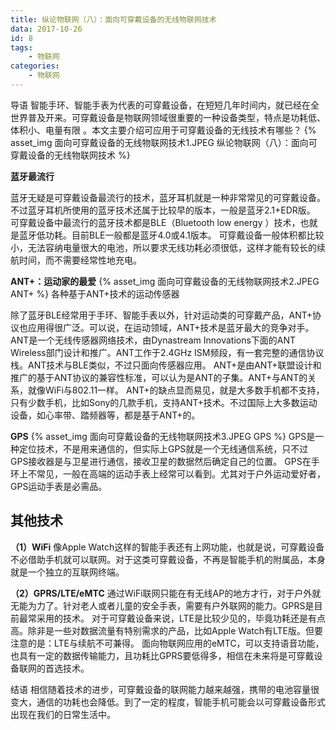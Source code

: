 ```yaml
---
title: 纵论物联网（八）：面向可穿戴设备的无线物联网技术
data: 2017-10-26
id: 8
tags:
    - 物联网
categories:
    - 物联网
---
```


导语
智能手环、智能手表为代表的可穿戴设备，在短短几年时间内，就已经在全世界普及开来。可穿戴设备是物联网领域很重要的一种设备类型，特点是功耗低、体积小、电量有限 。本文主要介绍可应用于可穿戴设备的无线技术有哪些？
{% asset_img 面向可穿戴设备的无线物联网技术1.JPEG 纵论物联网（八）：面向可穿戴设备的无线物联网技术 %}
<!--more-->

__蓝牙最流行__

蓝牙无疑是可穿戴设备最流行的技术，蓝牙耳机就是一种非常常见的可穿戴设备。不过蓝牙耳机所使用的蓝牙技术还属于比较早的版本，一般是蓝牙2.1+EDR版。
可穿戴设备中最流行的蓝牙技术都是BLE（Bluetooth low energy ）技术，也就是蓝牙低功耗。目前BLE一般都是蓝牙4.0或4.1版本。
可穿戴设备一般体积都比较小，无法容纳电量很大的电池，所以要求无线功耗必须很低，这样才能有较长的续航时间，而不需要经常性地充电。

__ANT+：运动家的最爱__
{% asset_img 面向可穿戴设备的无线物联网技术2.JPEG ANT+ %}
各种基于ANT+技术的运动传感器

除了蓝牙BLE经常用于手环、智能手表以外，针对运动类的可穿戴产品，ANT+协议也应用得很广泛。可以说，在运动领域，ANT+技术是蓝牙最大的竞争对手。
ANT是一个无线传感器网络技术，由Dynastream Innovations下面的ANT Wireless部门设计和推广。ANT工作于2.4GHz ISM频段，有一套完整的通信协议栈。ANT技术与BLE类似，不过只面向传感器应用。
ANT+是由ANT+联盟设计和推广的基于ANT协议的兼容性标准，可以认为是ANT的子集。ANT+与ANT的关系，就像WiFi与802.11一样。
ANT+的缺点显而易见，就是大多数手机都不支持，只有少数手机，比如Sony的几款手机，支持ANT+技术。不过国际上大多数运动设备，如心率带、踏频器等，都是基于ANT+的。

__GPS__
{% asset_img 面向可穿戴设备的无线物联网技术3.JPEG GPS %}
GPS是一种定位技术，不是用来通信的，但实际上GPS就是一个无线通信系统，只不过GPS接收器是与卫星进行通信，接收卫星的数据然后确定自己的位置。
GPS在手环上不常见，一般在高端的运动手表上经常可以看到。尤其对于户外运动爱好者，GPS运动手表是必需品。

## __其他技术__
__（1）WiFi__
像Apple Watch这样的智能手表还有上网功能，也就是说，可穿戴设备不必借助手机就可以联网。对于这类可穿戴设备，不再是智能手机的附属品，本身就是一个独立的互联网终端。

__（2）GPRS/LTE/eMTC__
通过WiFi联网只能在有无线AP的地方才行，对于户外就无能为力了。针对老人或者儿童的安全手表，需要有户外联网的能力。GPRS是目前最常采用的技术。
对于可穿戴设备来说，LTE是比较少见的，毕竟功耗还是有点高。除非是一些对数据流量有特别需求的产品，比如Apple Watch有LTE版。但要注意的是：LTE与续航不可兼得。
面向物联网应用的eMTC，可以支持语音功能，也具有一定的数据传输能力，且功耗比GPRS要低得多，相信在未来将是可穿戴设备联网的首选技术。

结语
相信随着技术的进步，可穿戴设备的联网能力越来越强，携带的电池容量很变大，通信的功耗也会降低。到了一定的程度，智能手机可能会以可穿戴设备形式出现在我们的日常生活中。
